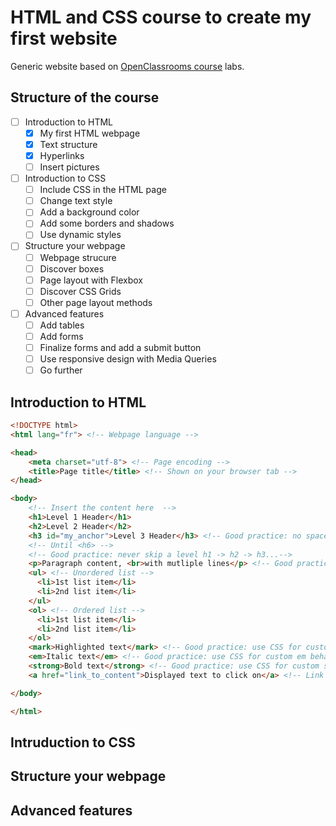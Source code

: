 # HTML and CSS course to create my first website

Generic website based on [OpenClassrooms course](https://openclassrooms.com/fr/courses/1603881-creez-votre-site-web-avec-html5-et-css3) labs.

## Structure of the course

- [ ] Introduction to HTML
  - [x] My first HTML webpage
  - [x] Text structure
  - [x] Hyperlinks
  - [ ] Insert pictures
- [ ] Introduction to CSS
  - [ ] Include CSS in the HTML page
  - [ ] Change text style
  - [ ] Add a background color
  - [ ] Add some borders and shadows
  - [ ] Use dynamic styles
- [ ] Structure your webpage
  - [ ] Webpage strucure
  - [ ] Discover boxes
  - [ ] Page layout with Flexbox
  - [ ] Discover CSS Grids
  - [ ] Other page layout methods
- [ ] Advanced features
  - [ ] Add tables
  - [ ] Add forms
  - [ ] Finalize forms and add a submit button
  - [ ] Use responsive design with Media Queries
  - [ ] Go further

## Introduction to HTML

```html
<!DOCTYPE html>
<html lang="fr"> <!-- Webpage language -->

<head>
    <meta charset="utf-8"> <!-- Page encoding -->
    <title>Page title</title> <!-- Shown on your browser tab -->
</head>

<body>
    <!-- Insert the content here  -->
    <h1>Level 1 Header</h1>
    <h2>Level 2 Header</h2>
    <h3 id="my_anchor">Level 3 Header</h3> <!-- Good practice: no space or special characters in the anchor id, used in href and CSS styling -->
    <!-- Until <h6> -->
    <!-- Good practice: never skip a level h1 -> h2 -> h3...-->
    <p>Paragraph content, <br>with mutliple lines</p> <!-- Good practice: only one <br> and choose the size of the line break in CSS -->
    <ul> <!-- Unordered list -->
      <li>1st list item</li>
      <li>2nd list item</li>
    </ul>
    <ol> <!-- Ordered list -->
      <li>1st list item</li>
      <li>2nd list item</li>
    </ol>
    <mark>Highlighted text</mark> <!-- Good practice: use CSS for custom mark behaviour -->
    <em>Italic text</em> <!-- Good practice: use CSS for custom em behaviour -->
    <strong>Bold text</strong> <!-- Good practice: use CSS for custom strong behaviour -->
    <a href="link_to_content">Displayed text to click on</a> <!-- Link can be URL, relative path to other file (HTML file will be displayed, other file extensions will be downloaded), anchor using "#my_anchor" which you can combine with a link to another HTML file "relative/path/to/page.html#anchor_id, <target="_blank"> opens a new tab, "mailto:em@iladdress.com" opens e-mail app -->

</body>

</html>
```

## Intruduction to CSS

## Structure your webpage

## Advanced features
